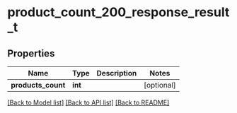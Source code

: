 # product_count_200_response_result_t

## Properties
Name | Type | Description | Notes
------------ | ------------- | ------------- | -------------
**products_count** | **int** |  | [optional] 

[[Back to Model list]](../README.md#documentation-for-models) [[Back to API list]](../README.md#documentation-for-api-endpoints) [[Back to README]](../README.md)


